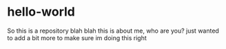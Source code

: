 # hello-world
So this is a repository
blah blah this is about me, who are you?
just wanted to add a bit more to make sure im doing this right

